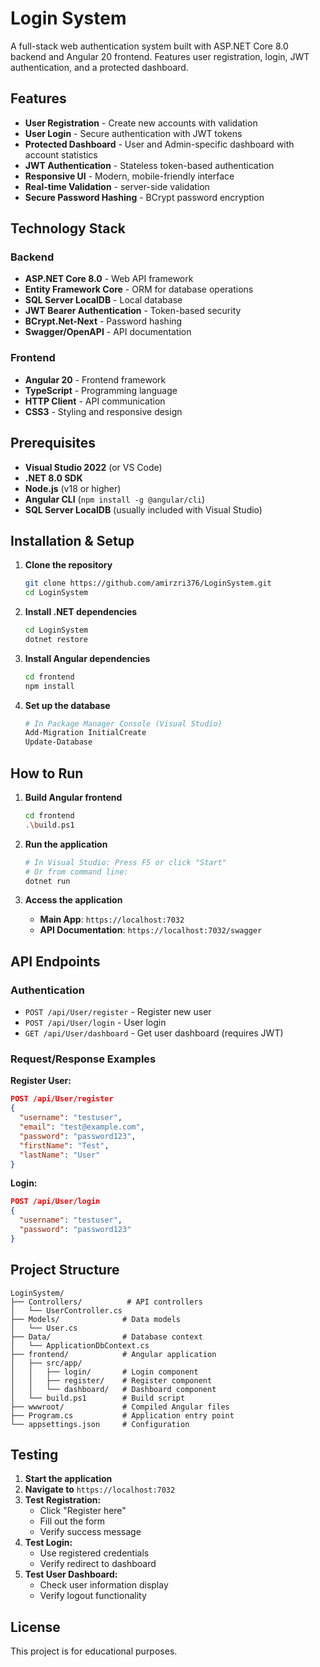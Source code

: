 # Login System

A full-stack web authentication system built with ASP.NET Core 8.0 backend and Angular 20 frontend. Features user registration, login, JWT authentication, and a protected dashboard.

## Features

- **User Registration** - Create new accounts with validation
- **User Login** - Secure authentication with JWT tokens
- **Protected Dashboard** - User and Admin-specific dashboard with account statistics
- **JWT Authentication** - Stateless token-based authentication
- **Responsive UI** - Modern, mobile-friendly interface
- **Real-time Validation** - server-side validation
- **Secure Password Hashing** - BCrypt password encryption

## Technology Stack

### Backend
- **ASP.NET Core 8.0** - Web API framework
- **Entity Framework Core** - ORM for database operations
- **SQL Server LocalDB** - Local database
- **JWT Bearer Authentication** - Token-based security
- **BCrypt.Net-Next** - Password hashing
- **Swagger/OpenAPI** - API documentation

### Frontend
- **Angular 20** - Frontend framework
- **TypeScript** - Programming language
- **HTTP Client** - API communication
- **CSS3** - Styling and responsive design

## Prerequisites

- **Visual Studio 2022** (or VS Code)
- **.NET 8.0 SDK**
- **Node.js** (v18 or higher)
- **Angular CLI** (`npm install -g @angular/cli`)
- **SQL Server LocalDB** (usually included with Visual Studio)

## Installation & Setup

1. **Clone the repository**
   ```bash
   git clone https://github.com/amirzri376/LoginSystem.git
   cd LoginSystem
   ```

2. **Install .NET dependencies**
   ```bash
   cd LoginSystem
   dotnet restore
   ```

3. **Install Angular dependencies**
   ```bash
   cd frontend
   npm install
   ```

4. **Set up the database**
   ```bash
   # In Package Manager Console (Visual Studio)
   Add-Migration InitialCreate
   Update-Database
   ```

## How to Run

1. **Build Angular frontend**
   ```bash
   cd frontend
   .\build.ps1
   ```

2. **Run the application**
   ```bash
   # In Visual Studio: Press F5 or click "Start"
   # Or from command line:
   dotnet run
   ```

3. **Access the application**
   - **Main App**: `https://localhost:7032`
   - **API Documentation**: `https://localhost:7032/swagger`

## API Endpoints

### Authentication
- `POST /api/User/register` - Register new user
- `POST /api/User/login` - User login
- `GET /api/User/dashboard` - Get user dashboard (requires JWT)

### Request/Response Examples

**Register User:**
```json
POST /api/User/register
{
  "username": "testuser",
  "email": "test@example.com",
  "password": "password123",
  "firstName": "Test",
  "lastName": "User"
}
```

**Login:**
```json
POST /api/User/login
{
  "username": "testuser",
  "password": "password123"
}
```

## Project Structure

```
LoginSystem/
├── Controllers/          # API controllers
│   └── UserController.cs
├── Models/              # Data models
│   └── User.cs
├── Data/                # Database context
│   └── ApplicationDbContext.cs
├── frontend/            # Angular application
│   ├── src/app/
│   │   ├── login/       # Login component
│   │   ├── register/    # Register component
│   │   └── dashboard/   # Dashboard component
│   └── build.ps1        # Build script
├── wwwroot/             # Compiled Angular files
├── Program.cs           # Application entry point
└── appsettings.json     # Configuration
```

## Testing

1. **Start the application**
2. **Navigate to** `https://localhost:7032`
3. **Test Registration:**
   - Click "Register here"
   - Fill out the form
   - Verify success message
4. **Test Login:**
   - Use registered credentials
   - Verify redirect to dashboard
5. **Test User Dashboard:**
   - Check user information display
   - Verify logout functionality

## License

This project is for educational purposes.
